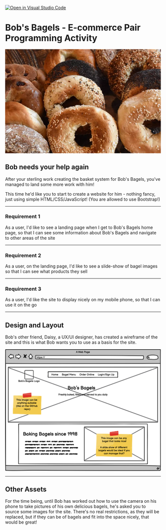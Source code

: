 [![Open in Visual Studio Code](https://classroom.github.com/assets/open-in-vscode-718a45dd9cf7e7f842a935f5ebbe5719a5e09af4491e668f4dbf3b35d5cca122.svg)](https://classroom.github.com/online_ide?assignment_repo_id=13773190&assignment_repo_type=AssignmentRepo)
# Bob's Bagels - E-commerce Pair Programming Activity

![Bob's Bagels](./images/bagels.jpg)

## Bob needs your help again

After your sterling work creating the basket system for Bob's Bagels, you've managed to land some more work with him!

This time he'd like you to start to create a website for him - nothing fancy, just using simple HTML/CSS/JavaScript!  (You are allowed to use Bootstrap!)

---

### Requirement 1

As a user, I'd like to see a landing page when I get to Bob's Bagels home page, so that I can see some information about Bob's Bagels and navigate to other areas of the site

---

### Requirement 2

As a user, on the landing page, I'd like to see a slide-show of bagel images so that I can see what products they sell

---

### Requirement 3

As a user, I'd like the site to display nicely on my mobile phone, so that I can use it on the go

---

## Design and Layout

Bob's other friend, Daisy, a UX/UI designer, has created a wireframe of the site and this is what Bob wants you to use as a basis for the site.

![Bob's Bagels - Landing Page - Wireframe](./images/bobs-bagels-landing-page-wireframe.png)

---

## Other Assets

For the time being, until Bob has worked out how to use the camera on his phone to take pictures of his own delicious bagels, he's asked you to source some images for the site.  There's no real restrictions, as they will be replaced, but if they can be of bagels and fit into the space nicely, that would be great!

